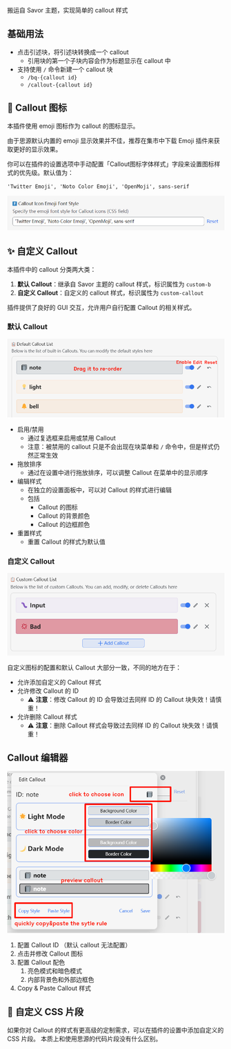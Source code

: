 搬运自 Savor 主题，实现简单的 callout 样式

## 基础用法

- 点击引述块，将引述块转换成一个 callout
  - 引用块的第一个子块内容会作为标题显示在 callout 中
- 支持使用 `/` 命令新建一个 callout 块
  - `/bq-{callout id}`
  - `/callout-{callout id}`


## 🎨 Callout 图标

本插件使用 emoji 图标作为 callout 的图标显示。

由于思源默认内置的 emoji 显示效果并不佳，推荐在集市中下载 Emoji 插件来获取更好的显示效果。

你可以在插件的设置选项中手动配置「Callout图标字体样式」字段来设置图标样式的优先级。默认值为：

```
'Twitter Emoji', 'Noto Color Emoji', 'OpenMoji', sans-serif
```

![](asset/emoji-font.png)

## ✨ 自定义 Callout

本插件中的 callout 分类两大类：

1. **默认 Callout**：继承自 Savor 主题的 callout 样式，标识属性为 `custom-b`
2. **自定义 Callout**：自定义的 callout 样式，标识属性为 `custom-callout`

插件提供了良好的 GUI 交互，允许用户自行配置 Callout 的相关样式。

### 默认 Callout

![](asset/default-callout.png)

- 启用/禁用
  - 通过复选框来启用或禁用 Callout
  - 注意：被禁用的 callout 只是不会出现在块菜单和 `/` 命令中，但是样式仍然正常生效
- 拖放排序
  - 通过在设置中进行拖放排序，可以调整 Callout 在菜单中的显示顺序
- 编辑样式
  - 在独立的设置面板中，可以对 Callout 的样式进行编辑
  - 包括
    - Callout 的图标
    - Callout 的背景颜色
    - Callout 的边框颜色
- 重置样式
  - 重置 Callout 的样式为默认值

### 自定义 Callout

![](asset/custom-callout.png)

自定义图标的配置和默认 Callout 大部分一致，不同的地方在于：

- 允许添加自定义的 Callout 样式
- 允许修改 Callout 的 ID
  - ⚠️ **注意**：修改 Callout 的 ID 会导致过去同样 ID 的 Callout 块失效！请慎重！
- 允许删除 Callout 样式
  - ⚠️ **注意**：删除 Callout 样式会导致过去同样 ID 的 Callout 块失效！请慎重！

## Callout 编辑器

![](asset/editor.png)

1. 配置 Callout ID （默认 callout 无法配置）
2. 点击并修改 Callout 图标
3. 配置 Callout 配色
   1. 亮色模式和暗色模式
   2. 内部背景色和外部边框色
4. Copy & Paste Callout 样式

## 🎨 自定义 CSS 片段

如果你对 Callout 的样式有更高级的定制需求，可以在插件的设置中添加自定义的 CSS 片段。
本质上和使用思源的代码片段没有什么区别。

